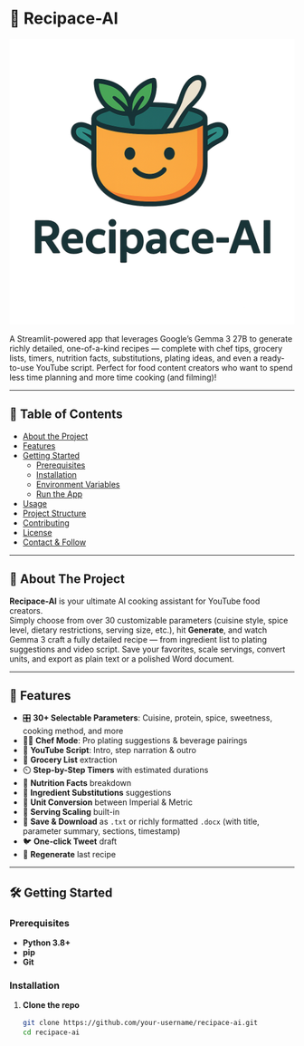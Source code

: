 # 🥣 Recipace-AI

![Recipace-AI Logo](logo.png)

A Streamlit-powered app that leverages Google’s Gemma 3 27B to generate richly detailed, one-of-a-kind recipes — complete with chef tips, grocery lists, timers, nutrition facts, substitutions, plating ideas, and even a ready-to-use YouTube script. Perfect for food content creators who want to spend less time planning and more time cooking (and filming)!

---

## 📖 Table of Contents

- [About the Project](#about-the-project)  
- [Features](#features)  
- [Getting Started](#getting-started)  
  - [Prerequisites](#prerequisites)  
  - [Installation](#installation)  
  - [Environment Variables](#environment-variables)  
  - [Run the App](#run-the-app)  
- [Usage](#usage)  
- [Project Structure](#project-structure)  
- [Contributing](#contributing)  
- [License](#license)  
- [Contact & Follow](#contact--follow)  

---

## 🧐 About The Project

**Recipace-AI** is your ultimate AI cooking assistant for YouTube food creators.  
Simply choose from over 30 customizable parameters (cuisine style, spice level, dietary restrictions, serving size, etc.), hit **Generate**, and watch Gemma 3 craft a fully detailed recipe — from ingredient list to plating suggestions and video script. Save your favorites, scale servings, convert units, and export as plain text or a polished Word document.

---

## 🚀 Features

- 🎛️ **30+ Selectable Parameters**: Cuisine, protein, spice, sweetness, cooking method, and more  
- 👩‍🍳 **Chef Mode**: Pro plating suggestions & beverage pairings  
- 🎥 **YouTube Script**: Intro, step narration & outro  
- 🛒 **Grocery List** extraction  
- ⏲️ **Step-by-Step Timers** with estimated durations  
- 🧮 **Nutrition Facts** breakdown  
- 🔄 **Ingredient Substitutions** suggestions  
- 📐 **Unit Conversion** between Imperial & Metric  
- 🔧 **Serving Scaling** built-in  
- 💾 **Save & Download** as `.txt` or richly formatted `.docx` (with title, parameter summary, sections, timestamp)  
- 🐦 **One-click Tweet** draft  
- 🔄 **Regenerate** last recipe  

---

## 🛠️ Getting Started

### Prerequisites

- **Python 3.8+**  
- **pip**  
- **Git**  

### Installation

1. **Clone the repo**  
   ```bash
   git clone https://github.com/your-username/recipace-ai.git
   cd recipace-ai
